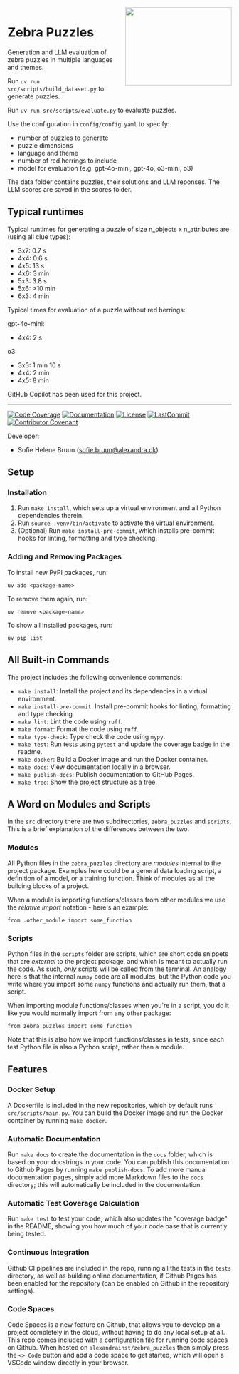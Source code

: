 <a href="https://github.com/alexandrainst/zebra_puzzles">
<img
    src="https://filedn.com/lRBwPhPxgV74tO0rDoe8SpH/alexandra/alexandra-logo.jpeg"
	width="239"
	height="175"
	align="right"
/>
</a>

# Zebra Puzzles

Generation and LLM evaluation of zebra puzzles in multiple languages and themes.

Run `uv run src/scripts/build_dataset.py` to generate puzzles.

Run `uv run src/scripts/evaluate.py` to evaluate puzzles.

Use the configuration in `config/config.yaml` to specify:
- number of puzzles to generate
- puzzle dimensions
- language and theme
- number of red herrings to include
- model for evaluation (e.g. gpt-4o-mini, gpt-4o, o3-mini, o3)

The data folder contains puzzles, their solutions and LLM reponses. The LLM scores are saved in the scores folder.

## Typical runtimes

Typical runtimes for generating a puzzle of size n_objects x n_attributes are (using all clue types):
- 3x7: 0.7 s
- 4x4: 0.6 s
- 4x5: 13 s
- 4x6: 3 min
- 5x3: 3.8 s
- 5x6: >10 min
- 6x3: 4 min

Typical times for evaluation of a puzzle without red herrings:

gpt-4o-mini:
- 4x4: 2 s

o3:
- 3x3: 1 min 10 s
- 4x4: 2 min
- 4x5: 8 min

GitHub Copilot has been used for this project.

______________________________________________________________________
[![Code Coverage](https://img.shields.io/badge/Coverage-0%25-red.svg)](https://github.com/alexandrainst/zebra_puzzles/tree/main/tests)
[![Documentation](https://img.shields.io/badge/docs-passing-green)](https://alexandrainst.github.io/zebra_puzzles)
[![License](https://img.shields.io/github/license/alexandrainst/zebra_puzzles)](https://github.com/alexandrainst/zebra_puzzles/blob/main/LICENSE)
[![LastCommit](https://img.shields.io/github/last-commit/alexandrainst/zebra_puzzles)](https://github.com/alexandrainst/zebra_puzzles/commits/main)
[![Contributor Covenant](https://img.shields.io/badge/Contributor%20Covenant-2.0-4baaaa.svg)](https://github.com/alexandrainst/zebra_puzzles/blob/main/CODE_OF_CONDUCT.md)

Developer:

- Sofie Helene Bruun (sofie.bruun@alexandra.dk)


## Setup

### Installation

1. Run `make install`, which sets up a virtual environment and all Python dependencies therein.
2. Run `source .venv/bin/activate` to activate the virtual environment.
3. (Optional) Run `make install-pre-commit`, which installs pre-commit hooks for linting, formatting and type checking.


### Adding and Removing Packages

To install new PyPI packages, run:
```
uv add <package-name>
```

To remove them again, run:
```
uv remove <package-name>
```

To show all installed packages, run:
```
uv pip list
```


## All Built-in Commands

The project includes the following convenience commands:

- `make install`: Install the project and its dependencies in a virtual environment.
- `make install-pre-commit`: Install pre-commit hooks for linting, formatting and type checking.
- `make lint`: Lint the code using `ruff`.
- `make format`: Format the code using `ruff`.
- `make type-check`: Type check the code using `mypy`.
- `make test`: Run tests using `pytest` and update the coverage badge in the readme.
- `make docker`: Build a Docker image and run the Docker container.
- `make docs`: View documentation locally in a browser.
- `make publish-docs`: Publish documentation to GitHub Pages.
- `make tree`: Show the project structure as a tree.


## A Word on Modules and Scripts
In the `src` directory there are two subdirectories, `zebra_puzzles`
and `scripts`. This is a brief explanation of the differences between the two.

### Modules
All Python files in the `zebra_puzzles` directory are _modules_
internal to the project package. Examples here could be a general data loading script,
a definition of a model, or a training function. Think of modules as all the building
blocks of a project.

When a module is importing functions/classes from other modules we use the _relative
import_ notation - here's an example:

```
from .other_module import some_function
```

### Scripts
Python files in the `scripts` folder are scripts, which are short code snippets that
are _external_ to the project package, and which is meant to actually run the code. As
such, _only_ scripts will be called from the terminal. An analogy here is that the
internal `numpy` code are all modules, but the Python code you write where you import
some `numpy` functions and actually run them, that a script.

When importing module functions/classes when you're in a script, you do it like you
would normally import from any other package:

```
from zebra_puzzles import some_function
```

Note that this is also how we import functions/classes in tests, since each test Python
file is also a Python script, rather than a module.


## Features

### Docker Setup

A Dockerfile is included in the new repositories, which by default runs
`src/scripts/main.py`. You can build the Docker image and run the Docker container by
running `make docker`.

### Automatic Documentation

Run `make docs` to create the documentation in the `docs` folder, which is based on
your docstrings in your code. You can publish this documentation to Github Pages by
running `make publish-docs`. To add more manual documentation pages, simply add more
Markdown files to the `docs` directory; this will automatically be included in the
documentation.

### Automatic Test Coverage Calculation

Run `make test` to test your code, which also updates the "coverage badge" in the
README, showing you how much of your code base that is currently being tested.

### Continuous Integration

Github CI pipelines are included in the repo, running all the tests in the `tests`
directory, as well as building online documentation, if Github Pages has been enabled
for the repository (can be enabled on Github in the repository settings).

### Code Spaces

Code Spaces is a new feature on Github, that allows you to develop on a project
completely in the cloud, without having to do any local setup at all. This repo comes
included with a configuration file for running code spaces on Github. When hosted on
`alexandrainst/zebra_puzzles` then simply press the `<> Code` button
and add a code space to get started, which will open a VSCode window directly in your
browser.
